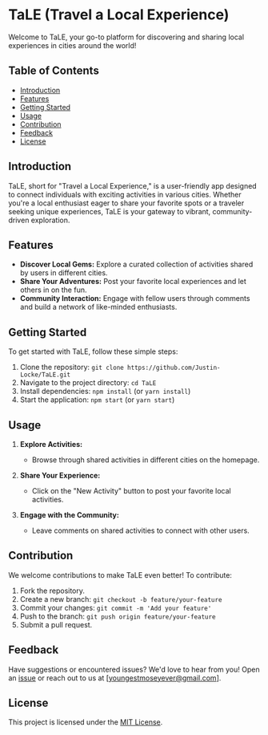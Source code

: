 # TaLE (Travel a Local Experience)

Welcome to TaLE, your go-to platform for discovering and sharing local experiences in cities around the world!

## Table of Contents
- [Introduction](#introduction)
- [Features](#features)
- [Getting Started](#getting-started)
- [Usage](#usage)
- [Contribution](#contribution)
- [Feedback](#feedback)
- [License](#license)

## Introduction

TaLE, short for "Travel a Local Experience," is a user-friendly app designed to connect individuals with exciting activities in various cities.
Whether you're a local enthusiast eager to share your favorite spots or a traveler seeking unique experiences, TaLE is your gateway to vibrant, community-driven exploration.

## Features

- **Discover Local Gems:** Explore a curated collection of activities shared by users in different cities.
- **Share Your Adventures:** Post your favorite local experiences and let others in on the fun.
- **Community Interaction:** Engage with fellow users through comments and build a network of like-minded enthusiasts.

## Getting Started

To get started with TaLE, follow these simple steps:

1. Clone the repository: `git clone https://github.com/Justin-Locke/TaLE.git`
2. Navigate to the project directory: `cd TaLE`
3. Install dependencies: `npm install` (or `yarn install`)
4. Start the application: `npm start` (or `yarn start`)

## Usage

1. **Explore Activities:**
    - Browse through shared activities in different cities on the homepage.

2. **Share Your Experience:**
    - Click on the "New Activity" button to post your favorite local activities.

3. **Engage with the Community:**
    - Leave comments on shared activities to connect with other users.

## Contribution

We welcome contributions to make TaLE even better! To contribute:

1. Fork the repository.
2. Create a new branch: `git checkout -b feature/your-feature`
3. Commit your changes: `git commit -m 'Add your feature'`
4. Push to the branch: `git push origin feature/your-feature`
5. Submit a pull request.

## Feedback

Have suggestions or encountered issues? We'd love to hear from you! Open an [issue](https://github.com/Justin-Locke/TaLE/issues) or reach out to us at [youngestmoseyever@gmail.com].

## License

This project is licensed under the [MIT License](LICENSE).